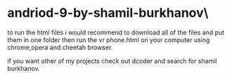 # andriod-9-by-shamil-burkhanov\
to run the html files i would recommend to download all of the files and put them in one folder then run the vr phone.html on your computer using chrome,opera and
cheetah browser.

if you want other of my projects check out dcoder and search for shamil burkhanov.

